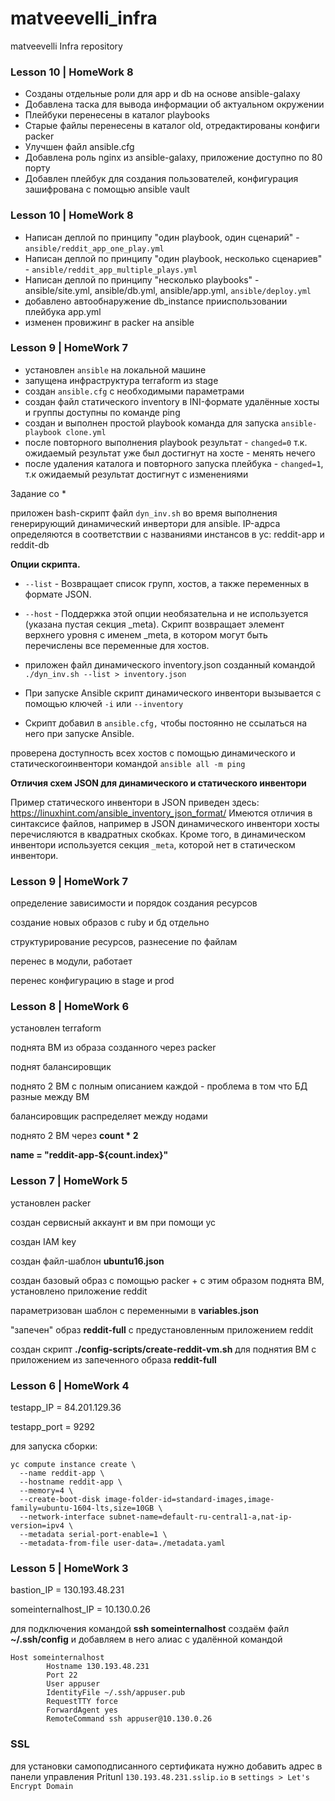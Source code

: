 # matveevelli_infra
matveevelli Infra repository

###   Lesson 10 | HomeWork 8

- Созданы отдельные роли для app и db на основе ansible-galaxy
- Добавлена таска для вывода информации об актуальном окружении
- Плейбуки перенесены в каталог playbooks
- Старые файлы перенесены в каталог old, отредактированы конфиги packer
- Улучшен файл ansible.cfg
- Добавлена роль nginx из ansible-galaxy, приложение доступно по 80 порту
- Добавлен плейбук для создания пользователей, конфигурация зашифрована с помощью ansible vault

###   Lesson 10 | HomeWork 8

- Написан деплой по принципу "один playbook, один сценарий" - `ansible/reddit_app_one_play.yml`
- Написан деплой по принципу "один playbook, несколько сценариев" - `ansible/reddit_app_multiple_plays.yml`
- Написан деплой по принципу "несколько playbooks" - ansible/site.yml, ansible/db.yml, ansible/app.yml, `ansible/deploy.yml`
- добавлено автообнаружение db_instance прииспользовании плейбука app.yml
- изменен провижинг в packer на ansible

###   Lesson 9 | HomeWork 7

- установлен `ansible` на локальной машине
- запущена инфраструктура terraform из stage
- создан `ansible.cfg` с необходимыми параметрами
- создан файл статического inventory в INI-формате
удалённые хосты и группы доступны по команде ping
- создан и выполнен простой playbook
команда для запуска `ansible-playbook clone.yml`
- после повторного выполнения playbook результат - `changed=0`
т.к. ожидаемый результат уже был достигнут на хосте - менять нечего
- после удаления каталога и повторного запуска плейбука - `changed=1`, т.к ожидаемый результат достигнут с изменениями

Задание со *

приложен bash-скрипт файл `dyn_inv.sh` во время выполнения генерирующий динамический инвертори для ansible. IP-адрса определяются в соответствии с названиями инстансов в yc: reddit-app и reddit-db

**Опции скрипта.**
- `--list` - Возвращает список групп, хостов, а также переменных в формате JSON.

- `--host` - Поддержка этой опции необязательна и не используется (указана пустая секция _meta). Cкрипт возвращает элемент верхнего уровня с именем _meta, в котором могут быть перечислены все переменные для хостов.

- приложен файл динамического inventory.json созданный командой `./dyn_inv.sh --list > inventory.json`

- При запуске Ansible скрипт динамического инвентори вызывается с помощью ключей `-i` или `--inventory`

- Скрипт добавил в `ansible.cfg,` чтобы постоянно не ссылаться на него при запуске Ansible.

проверена доступность всех хостов с помощью динамического и статическогоинвентори командой `ansible all -m ping`

**Отличия схем JSON для динамического и статического инвентори**

Пример статического инвентори в JSON приведен здесь: https://linuxhint.com/ansible_inventory_json_format/ Имеются отличия в синтаксисе файлов, например в JSON динамического инвентори хосты перечисляются в квадратных скобках. Кроме того, в динамическом инвентори используется секция `_meta`, которой нет в статическом инвентори.

###   Lesson 9 | HomeWork 7

определение зависимости и порядок создания ресурсов

создание новых образов с ruby и бд отдельно

структурирование ресурсов, разнесение по файлам

перенес в модули, работает

перенес конфигурацию в stage и prod

###   Lesson 8 | HomeWork 6

установлен terraform

поднята ВМ из образа созданного через packer

поднят балансировщик

поднято 2 ВМ с полным описанием каждой - проблема в том что БД разные между ВМ

балансировщик распределяет между нодами

поднято 2 ВМ через **count * 2**

**name = "reddit-app-${count.index}"**

###   Lesson 7 | HomeWork 5

установлен packer

создан сервисный аккаунт и вм при помощи yc

создан IAM key

создан файл-шаблон **ubuntu16.json**

создан базовый образ с помощью packer + с этим образом поднята ВМ, установлено приложение reddit

параметризован шаблон с переменными в **variables.json**

"запечен" образ **reddit-full** с предустановленным приложением reddit

создан скрипт **./config-scripts/create-reddit-vm.sh** для поднятия ВМ с приложением из запеченного образа **reddit-full**

###   Lesson 6 | HomeWork 4

testapp_IP = 84.201.129.36

testapp_port = 9292

для запуска сборки:



    yc compute instance create \
      --name reddit-app \
      --hostname reddit-app \
      --memory=4 \
      --create-boot-disk image-folder-id=standard-images,image-family=ubuntu-1604-lts,size=10GB \
      --network-interface subnet-name=default-ru-central1-a,nat-ip-version=ipv4 \
      --metadata serial-port-enable=1 \
      --metadata-from-file user-data=./metadata.yaml

###   Lesson 5 | HomeWork 3

bastion_IP = 130.193.48.231

someinternalhost_IP = 10.130.0.26

для подключения командой **ssh someinternalhost**
создаём файл **~/.ssh/config** и добавляем в него алиас с удалённой командой

    Host someinternalhost
            Hostname 130.193.48.231
            Port 22
            User appuser
            IdentityFile ~/.ssh/appuser.pub
            RequestTTY force
            ForwardAgent yes
            RemoteCommand ssh appuser@10.130.0.26

### SSL
для установки самоподписанного сертификата нужно добавить адрес в панели управления Pritunl
`130.193.48.231.sslip.io` в `settings > Let's Encrypt Domain`

